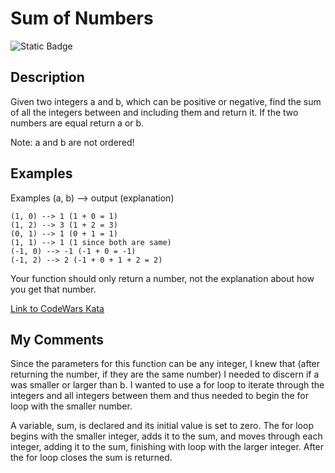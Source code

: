 # Sum of Numbers

![Static Badge](https://img.shields.io/badge/JavaScript-F7DF1E?style=for-the-badge&logo=javascript&logoColor=black)

## Description

Given two integers a and b, which can be positive or negative, find the sum of all the integers between and including them and return it. If the two numbers are equal return a or b.

Note: a and b are not ordered!

## Examples

Examples (a, b) --> output (explanation)

`(1, 0) --> 1 (1 + 0 = 1)` </br>
`(1, 2) --> 3 (1 + 2 = 3)` </br>
`(0, 1) --> 1 (0 + 1 = 1)` </br>
`(1, 1) --> 1 (1 since both are same)` </br>
`(-1, 0) --> -1 (-1 + 0 = -1)` </br>
`(-1, 2) --> 2 (-1 + 0 + 1 + 2 = 2)`

Your function should only return a number, not the explanation about how you get that number.

[Link to CodeWars Kata](https://www.codewars.com/kata/55f2b110f61eb01779000053/train/javascript)

## My Comments

Since the parameters for this function can be any integer, I knew that (after returning the number, if they are the same number) I needed to discern if a was smaller or larger than b. I wanted to use a for loop to iterate through the integers and all integers between them and thus needed to begin the for loop with the smaller number.

A variable, sum, is declared and its initial value is set to zero. The for loop begins with the smaller integer, adds it to the sum, and moves through each integer, adding it to the sum, finishing with loop with the larger integer. After the for loop closes the sum is returned.
